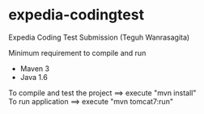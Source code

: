 expedia-codingtest
==================

Expedia Coding Test Submission (Teguh Wanrasagita)

Minimum requirement to compile and run
  * Maven 3
  * Java 1.6

To compile and test the project ==> execute "mvn install" <br>
To run application ==> execute "mvn tomcat7:run" 

